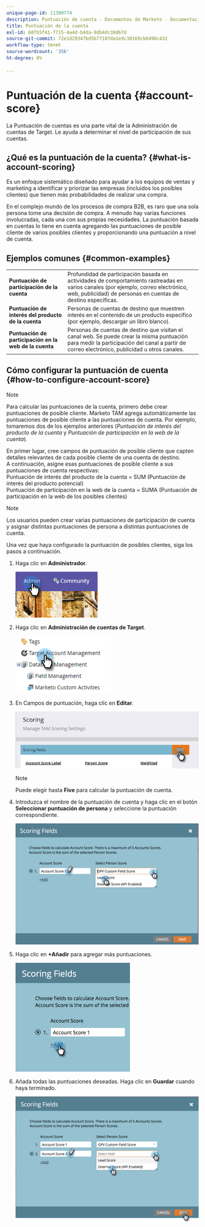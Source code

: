 ```yaml
---
unique-page-id: 11380774
description: Puntuación de cuenta - Documentos de Marketo - Documentación del producto
title: Puntuación de la cuenta
exl-id: 68fb5f41-f715-4a4d-b4da-9db4dc38d67d
source-git-commit: 72e1d29347bd5b77107da1e9c30169cb6490c432
workflow-type: tm+mt
source-wordcount: '356'
ht-degree: 0%

---
```


# Puntuación de la cuenta {#account-score}

La Puntuación de cuentas es una parte vital de la Administración de cuentas de Target. Le ayuda a determinar el nivel de participación de sus cuentas.

## ¿Qué es la puntuación de la cuenta? {#what-is-account-scoring}

Es un enfoque sistemático diseñado para ayudar a los equipos de ventas y marketing a identificar y priorizar las empresas (incluidos los posibles clientes) que tienen más probabilidades de realizar una compra.

En el complejo mundo de los procesos de compra B2B, es raro que una sola persona tome una decisión de compra. A menudo hay varias funciones involucradas, cada una con sus propias necesidades. La puntuación basada en cuentas lo tiene en cuenta agregando las puntuaciones de posible cliente de varios posibles clientes y proporcionando una puntuación a nivel de cuenta.

## Ejemplos comunes {#common-examples}

<table> 
 <tbody>
  <tr>
   <td><strong>Puntuación de participación de la cuenta</strong></td> 
   <td>Profundidad de participación basada en actividades de comportamiento rastreadas en varios canales (por ejemplo, correo electrónico, web, publicidad) de personas en cuentas de destino específicas.</td>
  </tr>
  <tr>
   <td><strong>Puntuación de interés del producto de la cuenta</strong></td>
   <td>Personas de cuentas de destino que muestren interés en el contenido de un producto específico (por ejemplo, descargar un libro blanco).</td> 
  </tr>
  <tr>
   <td><strong>Puntuación de participación en la web de la cuenta</strong></td>
   <td>Personas de cuentas de destino que visitan el canal web. Se puede crear la misma puntuación para medir la participación del canal a partir de correo electrónico, publicidad u otros canales.</td> 
  </tr>
 </tbody>
</table>

## Cómo configurar la puntuación de cuenta {#how-to-configure-account-score}

>[!NOTE]
>
>Para calcular las puntuaciones de la cuenta, primero debe crear puntuaciones de posible cliente. Marketo TAM agrega automáticamente las puntuaciones de posible cliente a las puntuaciones de cuenta. Por ejemplo, tomaremos dos de los ejemplos anteriores (_Puntuación de interés del producto de la cuenta_ y _Puntuación de participación en la web de la cuenta_).
>
>En primer lugar, cree campos de puntuación de posible cliente que capten detalles relevantes de cada posible cliente de una cuenta de destino.\
>A continuación, asigne esas puntuaciones de posible cliente a sus puntuaciones de cuenta respectivas:\
>Puntuación de interés del producto de la cuenta = SUM (Puntuación de interés del producto potencial)\
>Puntuación de participación en la web de la cuenta = SUMA (Puntuación de participación en la web de los posibles clientes)

>[!NOTE]
>
>Los usuarios pueden crear varias puntuaciones de participación de cuenta y asignar distintas puntuaciones de persona a distintas puntuaciones de cuenta.

Una vez que haya configurado la puntuación de posibles clientes, siga los pasos a continuación.

1. Haga clic en **Administrador**.

   ![](assets/one-1.png)

1. Haga clic en **Administración de cuentas de Target**.

   ![](assets/account-score-2.png)

1. En Campos de puntuación, haga clic en **Editar**.

   ![](assets/account-score-3.png)

   >[!NOTE]
   >
   >Puede elegir hasta **Five** para calcular la puntuación de cuenta.

1. Introduzca el nombre de la puntuación de cuenta y haga clic en el botón **Seleccionar puntuación de persona** y seleccione la puntuación correspondiente.

   ![](assets/four.png)

1. Haga clic en **+Añadir** para agregar más puntuaciones.

   ![](assets/five.png)

1. Añada todas las puntuaciones deseadas. Haga clic en **Guardar** cuando haya terminado.

   ![](assets/six.png)
